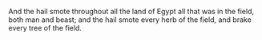 And the hail smote throughout all the land of Egypt all that was in the field, both man and beast; and the hail smote every herb of the field, and brake every tree of the field.
